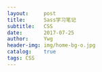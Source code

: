 ```yaml
---
layout:     post
title:      Sass学习笔记
subtitle:   CSS
date:       2017-07-25
author:     Ywg
header-img: img/home-bg-o.jpg
catalog:    true
tags: CSS
---
```


``` 
``` 
